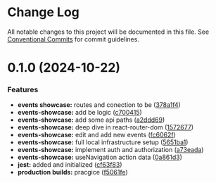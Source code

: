 # Change Log

All notable changes to this project will be documented in this file.
See [Conventional Commits](https://conventionalcommits.org) for commit guidelines.

# 0.1.0 (2024-10-22)

### Features

-   **events showcase:** routes and conection to be ([378a1f4](https://github.com/paulAlexSerban/wbk--mern-playground/commit/378a1f477428bff0158817e2406dd5f77dab6657))
-   **events-showcase:** add be logic ([c700415](https://github.com/paulAlexSerban/wbk--mern-playground/commit/c7004152ed25b9964ce644817ada96d2e5291a2f))
-   **events-showcase:** add some api paths ([a2ddd69](https://github.com/paulAlexSerban/wbk--mern-playground/commit/a2ddd69290672c4a8ad7cc906146b1fe623a4061))
-   **events-showcase:** deep dive in react-router-dom ([1572677](https://github.com/paulAlexSerban/wbk--mern-playground/commit/157267729e61176dff10eaeff2fd22c5d884ae68))
-   **events-showcase:** edit and add new events ([fc6062f](https://github.com/paulAlexSerban/wbk--mern-playground/commit/fc6062f4acff4b1b395cab1039e064821f9b6658))
-   **events-showcase:** full local infrastructure setup ([5651ba1](https://github.com/paulAlexSerban/wbk--mern-playground/commit/5651ba1354f51cef3446eae80cde0a66669b133d))
-   **events-showcase:** implement auth and authorization ([a73eada](https://github.com/paulAlexSerban/wbk--mern-playground/commit/a73eadaafd53675d4398271b7f0ae2e064bffb14))
-   **events-showcase:** useNavigation action data ([0a861d3](https://github.com/paulAlexSerban/wbk--mern-playground/commit/0a861d3406271a1c7fdaa0ff7c0d7017816e211d))
-   **jest:** added and initialized ([cf63f83](https://github.com/paulAlexSerban/wbk--mern-playground/commit/cf63f838e1137207013fb01cfabdda09803345c9))
-   **production builds:** pracgice ([f5061fe](https://github.com/paulAlexSerban/wbk--mern-playground/commit/f5061feeb1ce06af5f4fff22a35f5ad2923f8fc2))
